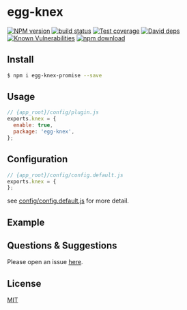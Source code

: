 # egg-knex

[![NPM version][npm-image]][npm-url]
[![build status][travis-image]][travis-url]
[![Test coverage][codecov-image]][codecov-url]
[![David deps][david-image]][david-url]
[![Known Vulnerabilities][snyk-image]][snyk-url]
[![npm download][download-image]][download-url]

[npm-image]: https://img.shields.io/npm/v/egg-knex.svg?style=flat-square
[npm-url]: https://npmjs.org/package/egg-knex
[travis-image]: https://img.shields.io/travis/eggjs/egg-knex.svg?style=flat-square
[travis-url]: https://travis-ci.org/eggjs/egg-knex
[codecov-image]: https://img.shields.io/codecov/c/github/eggjs/egg-knex.svg?style=flat-square
[codecov-url]: https://codecov.io/github/eggjs/egg-knex?branch=master
[david-image]: https://img.shields.io/david/eggjs/egg-knex.svg?style=flat-square
[david-url]: https://david-dm.org/eggjs/egg-knex
[snyk-image]: https://snyk.io/test/npm/egg-knex/badge.svg?style=flat-square
[snyk-url]: https://snyk.io/test/npm/egg-knex
[download-image]: https://img.shields.io/npm/dm/egg-knex.svg?style=flat-square
[download-url]: https://npmjs.org/package/egg-knex

<!--
Description here.
-->

## Install

```bash
$ npm i egg-knex-promise --save
```

## Usage

```js
// {app_root}/config/plugin.js
exports.knex = {
  enable: true,
  package: 'egg-knex',
};
```

## Configuration

```js
// {app_root}/config/config.default.js
exports.knex = {
};
```

see [config/config.default.js](config/config.default.js) for more detail.

## Example

<!-- example here -->

## Questions & Suggestions

Please open an issue [here](https://github.com/eggjs/egg/issues).

## License

[MIT](LICENSE)
